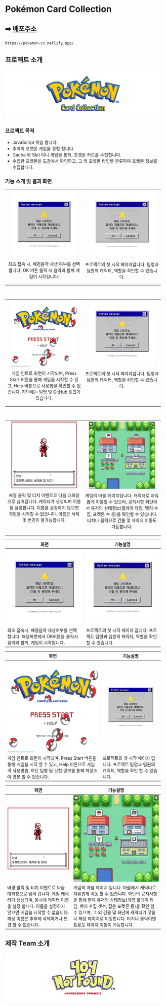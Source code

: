 # Pokémon Card Collection

## ➡️ [배포주소](https://pokemon-cc.netlify.app/)

```bash
https://pokemon-cc.netlify.app/
```

## 프로젝트 소개

![팀로고](/public/readme/gamelogo.png)

### 프로젝트 목적

- JavaScript 학습 합니다.
- 추억의 포켓몬 게임을 경험 합니다.
- Gacha 와 Slot 미니 게임을 통해, 포켓몬 카드를 수집합니다.
- 수집한 포켓몬을 도감에서 확인하고, 그 외 포켓몬 타입별 분류하여 포켓몬 정보를 수집합니다.

### 기능 소개 및 결과 화면

<!-- 첫 번째 테이블 -->
<table style="width: 100%; table-layout: fixed;">
  <tr>
    <td style="width: 50%; text-align: center; vertical-align: top;">
      <img src="/public/readme/game1.jpg" alt="게임화면1" style="width: 90%; height: auto;" />
      <p style="font-size: 14px; margin-top: 8px;">
        최초 접속 시, 배경음악 재생 여부를 선택합니다. OK 버튼 클릭 시 음악과 함께 게임이 시작됩니다.
      </p>
    </td>
    <td style="width: 50%; text-align: center; vertical-align: top;">
      <img src="/public/readme/game2.webp" alt="게임화면2" style="width: 90%; height: auto;" />
      <p style="font-size: 14px; margin-top: 8px;">
        프로젝트의 첫 시작 페이지입니다. 팀명과 팀원의 캐릭터, 역할을 확인할 수 있습니다.
      </p>
    </td>
  </tr>
</table>

<br />

<!-- 두 번째 테이블 -->
<table style="width: 100%; table-layout: fixed;">
  <tr>
    <td style="width: 50%; text-align: center; vertical-align: top;">
      <img src="/public/readme/game3.webp" alt="게임화면3" style="width: 90%; height: auto;" />
      <p style="font-size: 14px; margin-top: 8px;">
        게임 인트로 화면이 시작되며, Press Start 버튼을 통해 게임을 시작할 수 있고,
        Help 버튼으로 사용법을 확인할 수 있습니다. 하단에는 팀명 및 GitHub 링크가 있습니다.
      </p>
    </td>
    <td style="width: 50%; text-align: center; vertical-align: top;">
      <img src="/public/readme/game2.webp" alt="게임화면2-복제" style="width: 90%; height: auto;" />
      <p style="font-size: 14px; margin-top: 8px;">
        프로젝트의 첫 시작 페이지입니다. 팀명과 팀원의 캐릭터, 역할을 확인할 수 있습니다.
      </p>
    </td>
  </tr>
</table>

<br />

<!-- 세 번째 테이블 -->
<table style="width: 100%; table-layout: fixed;">
  <tr>
    <td style="width: 50%; text-align: center; vertical-align: top;">
      <img src="/public/readme/game4.webp" alt="게임화면4" style="width: 90%; height: auto;" />
      <p style="font-size: 14px; margin-top: 8px;">
        배경 클릭 및 터치 이벤트로 다음 대화창으로 넘어갑니다. 캐릭터가 생성되며 이름을 설정합니다.
        이름을 설정하지 않으면 게임을 시작할 수 없습니다. 이름은 삭제 및 변경이 불가능합니다.
      </p>
    </td>
    <td style="width: 50%; text-align: center; vertical-align: top;">
      <img src="/public/readme/game5.webp" alt="게임화면5" style="width: 90%; height: auto;" />
      <p style="font-size: 14px; margin-top: 8px;">
        게임의 마을 페이지입니다. 캐릭터로 자유롭게 이동할 수 있으며,
        공지사항 화단에서 유저의 상태정보(플레이 타임, 뱃지 수집, 포켓몬 수 등)를 확인할 수 있습니다.
        터치나 클릭으로 건물 및 페이지 이동도 가능합니다.
      </p>
    </td>
  </tr>
</table>

| 화면                                                                                                       | 기능설명                                                                                     |
| ---------------------------------------------------------------------------------------------------------- | -------------------------------------------------------------------------------------------- |
| ![게임화면](/public/readme/game1.jpg)                                                                      | ![게임화면](/public/readme/game2.webp)                                                       |
| 최초 접속시, 배경음악 재생여부를 선택 합니다. 해당화면에서 OK버튼을 클릭시 음악과 함께, 게임이 시작됩니다. | 프로젝트의 첫 시작 페이지 입니다. 프로젝트 팀명과 팀원의 캐릭터, 역할을 확인 할 수 있습니다. |

| 화면                                                                                                                                                                    | 기능설명                                                                                     |
| ----------------------------------------------------------------------------------------------------------------------------------------------------------------------- | -------------------------------------------------------------------------------------------- |
| ![게임화면](/public/readme/game3.webp)                                                                                                                                  | ![게임화면](/public/readme/game2.webp)                                                       |
| 게임 인트로 화면이 시작되며, Press Start 버튼을 통해 게임을 시작 할 수 있고, Help 버튼으로 게임의 사용방법, 하단 팀명 및 깃헙 링크를 통해 저장소에 방문 할 수 있습니다. | 프로젝트의 첫 시작 페이지 입니다. 프로젝트 팀명과 팀원의 캐릭터, 역할을 확인 할 수 있습니다. |

| 화면                                                                                                                                                                                                                   | 기능설명                                                                                                                                                                                                                                                                                                     |
| ---------------------------------------------------------------------------------------------------------------------------------------------------------------------------------------------------------------------- | ------------------------------------------------------------------------------------------------------------------------------------------------------------------------------------------------------------------------------------------------------------------------------------------------------------ |
| ![게임화면](/public/readme/game4.webp)                                                                                                                                                                                 | ![게임화면](/public/readme/game5.webp)                                                                                                                                                                                                                                                                       |
| 배경 클릭 및 터치 이벤트로 다음 대화창으로 넘어 갑니다. 게임 캐릭터가 생성되며, 동시에 캐릭터 이름을 설정 합니다. 이름을 설정하지 않으면 게임을 시작할 수 없습니다. 해당 이름은 추후에 삭제하거나 변경 할 수 없습니다. | 게임의 마을 페이지 입니다. 마을에서 캐릭터로 자유롭게 이동 할 수 있습니다. 화단의 공지사항을 통해 현재 유저의 상태정보(게임 플레이 타임, 뱃지 수집 갯수, 잡은 포켓몬 등)을 확인 할 수 있으며, 그 외 건물 및 화단에 캐릭터가 닿을시 해당 페이지로 이동합니다. 터치나 클릭이벤트로도 페이지 이동이 가능합니다. |

## 제작 Team 소개

![팀로고](/public/readme/teamlogo.png)

